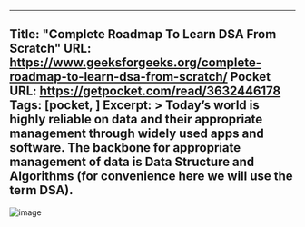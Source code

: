 
---
Title: "Complete Roadmap To Learn DSA From Scratch"
URL: https://www.geeksforgeeks.org/complete-roadmap-to-learn-dsa-from-scratch/
Pocket URL: https://getpocket.com/read/3632446178
Tags: [pocket, ]
Excerpt: >
    Today’s world is highly reliable on data and their appropriate management through widely used apps and software. The backbone for appropriate management of data is Data Structure and Algorithms (for convenience here we will use the term DSA).
---

![image](https://media.geeksforgeeks.org/wp-content/uploads/20220602132441/CompleteRoadmaptolearnDataStructureandAlgorithms-660x330.png)
